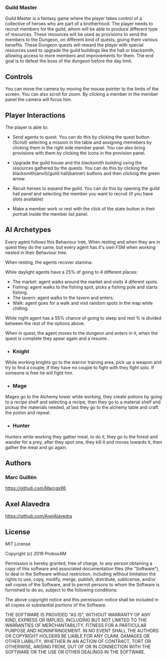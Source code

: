 ### Guild Master

Guild Master is a fantasy game where the player takes control of a collective of heroes who are part of a brotherhood. The player needs to recruit members for the guild, whom will be able to produce different type of resources. These resources will be used as provisions to send the members to the Dungeon, on different kind of quests, giving them various benefits. These Dungeon quests will reward the player with special resources used to upgrade the guild buildings like the hall or blacksmith, allowing access to more members and improvements for them. The end goal is to defeat the boss of the dungeon before the day limit.

## Controls

You can move the camera by moving the mouse pointer to the limits of the screen. You can also scroll for zoom. By clicking a member in the member panel the camera will focus him.

## Player Interactions
 
The player is able to:

 * Send agents to quest. You can do this by clicking the quest button (Scroll) selecting a mission in the table and assigning memebers by clicking them in the right side member panel. You can also bring provisions with them by clicking the icons in the provision panel.
 
 * Upgrade the guild house and the blacksmith building using the resources gathered by the quests. You can do this by clicking the blacksmith(anvil)/guild hall(banner) buttons and then clicking the green arrow.
 
 * Recuit heroes to expand the guild. You can do this by opening the guild hall panel and selecting the member you want to recruit (if you have slots available)
  
 * Make a member work or rest with the click of the state button in their portrait inside the member list panel.
 
 ## AI Archetypes

Every agent follows this Behaviour tree, When resting and when they are in quest they do the same, but every agent has it's own FSM when working nested in their Behaviour tree.

When resting, the agents recover stamina.

While daylight agents have a 25% of going to 4 different places:

* The market: agent walks around the market and visits 4 diferent spots.
* Fishing: agent walks to the fishing spot, picks a fishing pole and starts fishing.
* The tavern: agent walks to the tavern and enters.
* Walk: agent goes for a walk and visit random spots in the map while chilling.

While night agent has a 55% chance of going to sleep and rest % is divided between the rest of the options above.

When in quest, the agent moves to the dungeon and enters in it, when the quest is complete they apear again and a resume .

* ### Knight

While working knights go to the warrior training area, pick up a weapon and try to find a couple, if they have no couple to fight with they fight solo. If someone is free he will fight him.

* ### Mage

Mages go to the Alchemy tower while working, they create potions by going to a recipe shelf and selecting a recipe, then they go to a material shelf and pickup the materials needed, at last they go to the alchemy table and craft the potion and repeat.

* ### Hunter

Hunters while working they gather meat, to do it, they go to the forest and wander for a prey, after they spot one, they kill it and moves towards it, then gather the meat and go again.

## Authors

### Marc Guillén

https://github.com/Marcgs96

## Axel Alavedra

https://github.com/AxelAlavedra
## License 

MIT License

Copyright (c) 2019 ProboxAM

Permission is hereby granted, free of charge, to any person obtaining a copy
of this software and associated documentation files (the "Software"), to deal
in the Software without restriction, including without limitation the rights
to use, copy, modify, merge, publish, distribute, sublicense, and/or sell
copies of the Software, and to permit persons to whom the Software is
furnished to do so, subject to the following conditions:

The above copyright notice and this permission notice shall be included in all
copies or substantial portions of the Software.

THE SOFTWARE IS PROVIDED "AS IS", WITHOUT WARRANTY OF ANY KIND, EXPRESS OR
IMPLIED, INCLUDING BUT NOT LIMITED TO THE WARRANTIES OF MERCHANTABILITY,
FITNESS FOR A PARTICULAR PURPOSE AND NONINFRINGEMENT. IN NO EVENT SHALL THE
AUTHORS OR COPYRIGHT HOLDERS BE LIABLE FOR ANY CLAIM, DAMAGES OR OTHER
LIABILITY, WHETHER IN AN ACTION OF CONTRACT, TORT OR OTHERWISE, ARISING FROM,
OUT OF OR IN CONNECTION WITH THE SOFTWARE OR THE USE OR OTHER DEALINGS IN THE
SOFTWARE.

